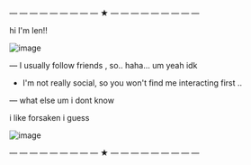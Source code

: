 — — — — — — — — — ★ — — — — — — — — —

hi I'm len!!

![image](https://static.wikia.nocookie.net/forsaken2024/images/f/f4/Chance_prestige_1.jpg/revision/latest?cb=20250115180856)

— I usually follow friends , so.. haha... um yeah idk

- I'm not really social, so you won't find me interacting first ..

— what else um i dont know

i like forsaken i guess

![image](https://static.wikia.nocookie.net/forsaken2024/images/d/dd/MAFIOSOREDESIGNRENDER.png/revision/latest/scale-to-width-down/1000?cb=20250316125021)

— — — — — — — — — ★ — — — — — — — — —
